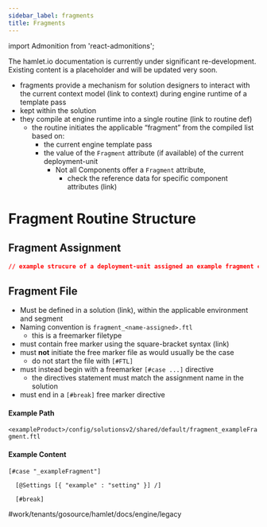 ```yaml
---
sidebar_label: fragments
title: Fragments
---
```

import Admonition from 'react-admonitions';

<Admonition type="warning" title="Under Construction">
The hamlet.io documentation is currently under significant re-development. Existing content is a placeholder and will be updated very soon.
</Admonition>

* fragments provide a mechanism for solution designers to interact with the current context model (link to context) during engine runtime of a template pass
* kept within the solution
* they compile at engine runtime into a single routine (link to routine def)
	* the routine initiates the applicable “fragment” from the compiled list based on:
		*  the current engine template pass
		* the value of the  `Fragment` attribute (if available) of the current deployment-unit 
			* Not all Components offer a `Fragment` attribute,
				* check the reference data for specific component attributes (link)

# Fragment Routine Structure
## Fragment Assignment
```json
// example strucure of a deployment-unit assigned an example fragment called "_exampleFragment"
```


## Fragment File
* Must be defined in a solution (link), within the applicable environment and segment
* Naming convention is `fragment_<name-assigned>.ftl`
	* this is a freemarker filetype
* must contain free marker using the square-bracket syntax (link)
* must **not** initiate the free marker file as would usually be the case
	* do not start the file with `[#FTL]`
* must instead begin with a freemarker `[#case ...]` directive
	* the directives statement must match the assignment name in the solution
* must end in a `[#break]`  free marker directive

#### Example Path
`<exampleProduct>/config/solutionsv2/shared/default/fragment_exampleFragment.ftl`

#### Example Content

```
[#case "_exampleFragment"]

  [@Settings [{ "example" : "setting" }] /]

  [#break]
```

#work/tenants/gosource/hamlet/docs/engine/legacy